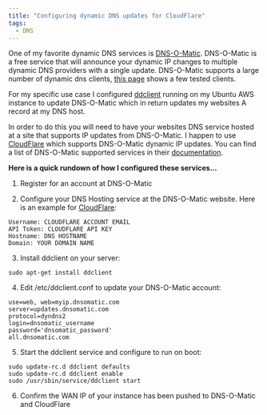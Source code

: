 ```yaml
---
title: "Configuring dynamic DNS updates for CloudFlare"
tags: 
  - DNS
---
```


One of my favorite dynamic DNS services is [DNS-O-Matic](http://www.dnsomatic.com/). DNS-O-Matic is a free service that will announce your dynamic IP changes to multiple dynamic DNS providers with a single update. DNS-O-Matic supports a large number of dynamic dns clients, [this page](https://dnsomatic.com/wiki/software) shows a few tested clients.

For my specific use case I configured [ddclient](https://sourceforge.net/p/ddclient/wiki/Home/) running on my Ubuntu AWS instance to update DNS-O-Matic which in return updates my websites A record at my DNS host.

In order to do this you will need to have your websites DNS service hosted at a site that supports IP updates from DNS-O-Matic. I happen to use [CloudFlare](http://cloudflare.com/) which supports DNS-O-Matic dynamic IP updates. You can find a list of DNS-O-Matic supported services in their [documentation](https://dnsomatic.com/wiki/supportedservices).


**Here is a quick rundown of how I configured these services...**

1. Register for an account at DNS-O-Matic

2. Configure your DNS Hosting service at the DNS-O-Matic website. Here is an example for [CloudFlare](https://support.cloudflare.com/hc/en-us/articles/206142407-Using-DNS-O-Matic-dynamic-DNS-updates-with-CloudFlare-):
```
Username: CLOUDFLARE ACCOUNT EMAIL
API Token: CLOUDFLARE API KEY
Hostname: DNS HOSTNAME
Domain: YOUR DOMAIN NAME
```

3. Install ddclient on your server:
```
sudo apt-get install ddclient
```

4. Edit /etc/ddclient.conf to update your DNS-O-Matic account:
```
use=web, web=myip.dnsomatic.com
server=updates.dnsomatic.com
protocol=dyndns2
login=dnsomatic_username
password='dnsomatic_password'
all.dnsomatic.com
```

5. Start the ddclient service and configure to run on boot:
```
sudo update-rc.d ddclient defaults
sudo update-rc.d ddclient enable
sudo /usr/sbin/service/ddclient start
```

6. Confirm the WAN IP of your instance has been pushed to DNS-O-Matic and CloudFlare
